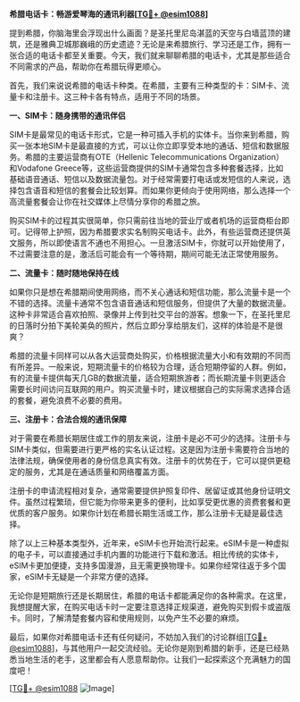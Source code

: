 **希腊电话卡：畅游爱琴海的通讯利器[[TG💪+ @esim1088](https://t.me/s/esim1088)]**

提到希腊，你脑海里会浮现出什么画面？是圣托里尼岛湛蓝的天空与白墙蓝顶的建筑，还是雅典卫城那巍峨的历史遗迹？无论是来希腊旅行、学习还是工作，拥有一张合适的电话卡都至关重要。今天，我们就来聊聊希腊的电话卡，尤其是那些适合不同需求的产品，帮助你在希腊玩得更顺心。

首先，我们来说说希腊的电话卡种类。在希腊，主要有三种类型的卡：SIM卡、流量卡和注册卡。这三种卡各有特点，适用于不同的场景。

**一、SIM卡：随身携带的通讯伴侣**

SIM卡是最常见的电话卡形式，它是一种可插入手机的实体卡。当你来到希腊，购买一张本地SIM卡是最直接的方式，可以让你立即享受本地的通话、短信和数据服务。希腊的主要运营商有OTE（Hellenic Telecommunications Organization）和Vodafone Greece等，这些运营商提供的SIM卡通常包含多种套餐选择，比如基础语音通话、短信以及数据流量包。对于经常需要打电话或发短信的人来说，选择包含语音和短信的套餐会比较划算。而如果你更倾向于使用网络，那么选择一个高流量套餐会让你在社交媒体上尽情分享你的希腊之旅。

购买SIM卡的过程其实很简单，你只需前往当地的营业厅或者机场的运营商柜台即可。记得带上护照，因为希腊要求实名制购买电话卡。此外，有些运营商还提供英文服务，所以即使语言不通也不用担心。一旦激活SIM卡，你就可以开始使用了，不过需要注意的是，激活后可能会有一个等待期，期间可能无法正常使用服务。

**二、流量卡：随时随地保持在线**

如果你只是想在希腊期间使用网络，而不关心通话和短信功能，那么流量卡是一个不错的选择。流量卡通常不包含语音通话和短信服务，但提供了大量的数据流量。这种卡非常适合喜欢拍照、录像并上传到社交平台的游客。想象一下，在圣托里尼的日落时分拍下美轮美奂的照片，然后立即分享给朋友们，这样的体验是不是很爽？

希腊的流量卡同样可以从各大运营商处购买，价格根据流量大小和有效期的不同而有所差异。一般来说，短期流量卡的价格较为合理，适合短期停留的人群。例如，有的流量卡提供每天几GB的数据流量，适合短期旅游者；而长期流量卡则更适合需要长时间访问互联网的用户。购买流量卡时，建议根据自己的实际需求选择合适的套餐，避免浪费不必要的费用。

**三、注册卡：合法合规的通讯保障**

对于需要在希腊长期居住或工作的朋友来说，注册卡是必不可少的选择。注册卡与SIM卡类似，但需要进行更严格的实名认证过程。这是因为注册卡需要符合当地的法律法规，确保使用者的身份信息真实有效。注册卡的优势在于，它可以提供更稳定的服务，尤其是在通话质量和网络覆盖方面。

注册卡的申请流程相对复杂，通常需要提供护照复印件、居留证或其他身份证明文件。虽然过程繁琐，但它能为你带来更多的便利，比如享受更优惠的资费套餐和更优质的客户服务。如果你计划在希腊长期生活或工作，那么注册卡无疑是最佳选择。

除了以上三种基本类型外，近年来，eSIM卡也开始流行起来。eSIM卡是一种虚拟的电子卡，可以直接通过手机内置的功能进行下载和激活。相比传统的实体卡，eSIM卡更加便捷，支持多国漫游，且无需更换物理卡。如果你经常往返于多个国家，eSIM卡无疑是一个非常方便的选择。

无论你是短期旅行还是长期居住，希腊的电话卡都能满足你的各种需求。在这里，我想提醒大家，在购买电话卡时一定要注意选择正规渠道，避免购买到假卡或盗版卡。同时，了解清楚套餐内容和使用规则，以免产生不必要的麻烦。

最后，如果你对希腊电话卡还有任何疑问，不妨加入我们的讨论群组[[TG💪+ @esim1088](https://t.me/s/esim1088)]，与其他用户一起交流经验。无论你是刚到希腊的新手，还是已经熟悉当地生活的老手，这里都会有人愿意帮助你。让我们一起探索这个充满魅力的国度吧！

[[TG💪+ @esim1088](https://t.me/s/esim1088) ![Image](https://i.postimg.cc/4NQfJmqS/Snipaste-2025-05-13-00-14-12.png)]